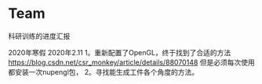 # Team
科研训练的进度汇报

2020年寒假
2020年2.11 
1。重新配置了OpenGL，终于找到了合适的方法   https://blog.csdn.net/csr_monkey/article/details/88070148
但是必须每次使用都安装一次nupengl包，
2。寻找能生成工件各个角度的方法。
